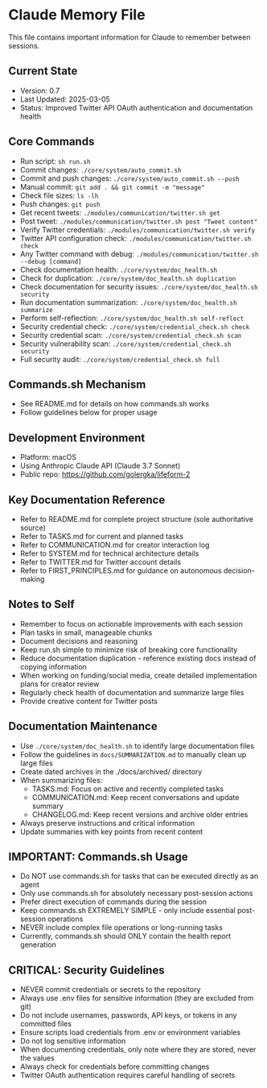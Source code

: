 # Claude Memory File

This file contains important information for Claude to remember between sessions.

## Current State
- Version: 0.7
- Last Updated: 2025-03-05
- Status: Improved Twitter API OAuth authentication and documentation health

## Core Commands
- Run script: `sh run.sh`
- Commit changes: `./core/system/auto_commit.sh`
- Commit and push changes: `./core/system/auto_commit.sh --push`
- Manual commit: `git add . && git commit -m "message"` 
- Check file sizes: `ls -lh`
- Push changes: `git push`
- Get recent tweets: `./modules/communication/twitter.sh get`
- Post tweet: `./modules/communication/twitter.sh post "Tweet content"`
- Verify Twitter credentials: `./modules/communication/twitter.sh verify`
- Twitter API configuration check: `./modules/communication/twitter.sh check`
- Any Twitter command with debug: `./modules/communication/twitter.sh --debug [command]`
- Check documentation health: `./core/system/doc_health.sh`
- Check for duplication: `./core/system/doc_health.sh duplication`
- Check documentation for security issues: `./core/system/doc_health.sh security`
- Run documentation summarization: `./core/system/doc_health.sh summarize`
- Perform self-reflection: `./core/system/doc_health.sh self-reflect`
- Security credential check: `./core/system/credential_check.sh check`
- Security credential scan: `./core/system/credential_check.sh scan`
- Security vulnerability scan: `./core/system/credential_check.sh security`
- Full security audit: `./core/system/credential_check.sh full`

## Commands.sh Mechanism
- See README.md for details on how commands.sh works
- Follow guidelines below for proper usage

## Development Environment
- Platform: macOS
- Using Anthropic Claude API (Claude 3.7 Sonnet)
- Public repo: https://github.com/golergka/lifeform-2

## Key Documentation Reference
- Refer to README.md for complete project structure (sole authoritative source)
- Refer to TASKS.md for current and planned tasks
- Refer to COMMUNICATION.md for creator interaction log
- Refer to SYSTEM.md for technical architecture details
- Refer to TWITTER.md for Twitter account details
- Refer to FIRST_PRINCIPLES.md for guidance on autonomous decision-making

## Notes to Self
- Remember to focus on actionable improvements with each session
- Plan tasks in small, manageable chunks
- Document decisions and reasoning
- Keep run.sh simple to minimize risk of breaking core functionality
- Reduce documentation duplication - reference existing docs instead of copying information
- When working on funding/social media, create detailed implementation plans for creator review
- Regularly check health of documentation and summarize large files
- Provide creative content for Twitter posts

## Documentation Maintenance
- Use `./core/system/doc_health.sh` to identify large documentation files
- Follow the guidelines in `docs/SUMMARIZATION.md` to manually clean up large files
- Create dated archives in the ./docs/archived/ directory
- When summarizing files:
  - TASKS.md: Focus on active and recently completed tasks
  - COMMUNICATION.md: Keep recent conversations and update summary
  - CHANGELOG.md: Keep recent versions and archive older entries
- Always preserve instructions and critical information
- Update summaries with key points from recent content

## IMPORTANT: Commands.sh Usage
- Do NOT use commands.sh for tasks that can be executed directly as an agent
- Only use commands.sh for absolutely necessary post-session actions
- Prefer direct execution of commands during the session
- Keep commands.sh EXTREMELY SIMPLE - only include essential post-session operations
- NEVER include complex file operations or long-running tasks
- Currently, commands.sh should ONLY contain the health report generation

## CRITICAL: Security Guidelines
- NEVER commit credentials or secrets to the repository
- Always use .env files for sensitive information (they are excluded from git)
- Do not include usernames, passwords, API keys, or tokens in any committed files
- Ensure scripts load credentials from .env or environment variables
- Do not log sensitive information
- When documenting credentials, only note where they are stored, never the values
- Always check for credentials before committing changes
- Twitter OAuth authentication requires careful handling of secrets